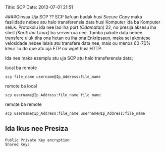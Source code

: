 Title: SCP
Date: 2013-07-01 21:51



####Oinsaa Uja SCP ??
SCP liafuan badak husi *Secure Copy* maka fasilidade nebee atu halo transferensia data husi Komputer ida ba Komputer seluk.
Protokolu ida nee lao iha port _(Odamatan)_ 22, no presija aksesu iha shell *(Karik iha Linux)* ba server rua nee.
Tamba pakote data nebee transfere uluk tiha ona hetan ou iha ona Enkripsaun, maka sei akontese velosidade nebee lalais atu transfere data nee, mais ou menos 60-70% kleur liu do que atu uja FTP ou wget husi HTTP.

Ida nee maka ezemplu atu uja SCP atu halo transferensia data;

local ba remote

	scp file_name username@Ip_Address:file_name

remote ba local

	scp username@Ip_Address:file_name file_name

remote ba remote

	scp username@Ip_Address:file_name username@Ip_Address:file_name
	
## Ida Ikus nee Presiza
	Public Private Key encryption
	Shared Keys
